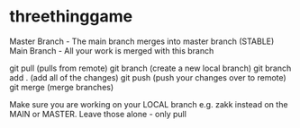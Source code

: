 # threethinggame

Master Branch - The main branch merges into master branch (STABLE)
Main Branch - All your work is merged with this branch

git pull (pulls from remote)
git branch <name> (create a new local branch)
git branch add . (add all of the changes)
git push (push your changes over to remote)
git merge (merge branches)

Make sure you are working on your LOCAL branch e.g. zakk instead on the MAIN or MASTER. Leave those alone - only pull
